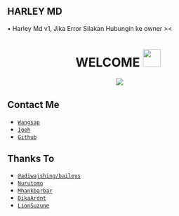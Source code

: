 ## HARLEY MD

• Harley Md v1, Jika Error Silakan Hubungin ke owner ><

<h1 align="center">WELCOME <img src="https://user-images.githubusercontent.com/1303154/88677602-1635ba80-d120-11ea-84d8-d263ba5fc3c0.gif" width="40px" alt=""><br></h1>
<p align="center">
  <img src="https://user-images.githubusercontent.com/99161705/163778570-12492a9d-1c54-4d87-8d67-fed97ebc80aa.jpg" />
</p> 

## Contact Me
* [`Wangsap`](https://wa.me/6285795586847)
* [`Igeh`](https://instagram.com/itsmelyliachan)
* [`Github`](https://github.com/LyliaSasha)

## Thanks To
* [`@adiwajshing/baileys`](https://github.com/adiwajshing/baileys)
* [`Nurutomo`](https://github.com/Nurutomo)
* [`Mhankbarbar`](https://github.com/MhankBarBar)
* [`DikaArdnt`](https://github.com/DikaArdnt)
* [`LionSuzune`](https://github.com/LyliaSasha)

